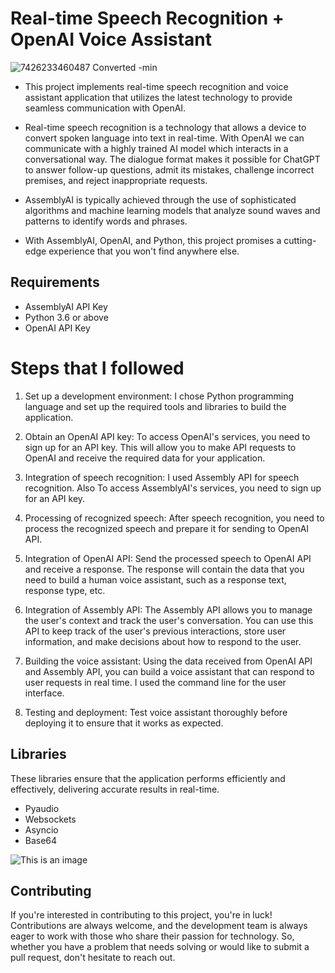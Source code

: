 # Real-time Speech Recognition + OpenAI Voice Assistant

![7426233460487  Converted -min](https://user-images.githubusercontent.com/49786334/218248352-0c121731-6f2a-4ce5-be0c-6c6f0f3bed56.jpg)


- This project implements real-time speech recognition and voice assistant application that utilizes the latest technology to provide seamless communication with OpenAI.

- Real-time speech recognition is a technology that allows a device to convert spoken language into text in real-time. With OpenAI we can communicate with a highly trained AI model which interacts in a conversational way. The dialogue format makes it possible for ChatGPT to answer follow-up questions, admit its mistakes, challenge incorrect premises, and reject inappropriate requests.

- AssemblyAI is typically achieved through the use of sophisticated algorithms and machine learning models that analyze sound waves and patterns to identify words and phrases.

- With AssemblyAI, OpenAI, and Python, this project promises a cutting-edge experience that you won't find anywhere else.

## Requirements

- AssemblyAI API Key
- Python 3.6 or above
- OpenAI API Key

# Steps that I followed

1. Set up a development environment: I chose Python programming language and set up the required tools and libraries to build the application.

2. Obtain an OpenAI API key: To access OpenAI's services, you need to sign up for an API key. This will allow you to make API requests to OpenAI and receive the required data for your application.

3. Integration of speech recognition: I used Assembly API for speech recognition. Also To access AssemblyAI's services, you need to sign up for an API key.

4. Processing of recognized speech: After speech recognition, you need to process the recognized speech and prepare it for sending to OpenAI API.

5. Integration of OpenAI API: Send the processed speech to OpenAI API and receive a response. The response will contain the data that you need to build a human voice assistant, such as a response text, response type, etc.

6. Integration of Assembly API: The Assembly API allows you to manage the user's context and track the user's conversation. You can use this API to keep track of the user's previous interactions, store user information, and make decisions about how to respond to the user.

7. Building the voice assistant: Using the data received from OpenAI API and Assembly API, you can build a voice assistant that can respond to user requests in real time. I used the command line for the user interface.

8. Testing and deployment: Test voice assistant thoroughly before deploying it to ensure that it works as expected.

## Libraries

These libraries ensure that the application performs efficiently and effectively, delivering accurate results in real-time.

- Pyaudio
- Websockets
- Asyncio
- Base64

![This is an image](https://myoctocat.com/assets/images/base-octocat.svg)

## Contributing

If you're interested in contributing to this project, you're in luck! Contributions are always welcome, and the development team is always eager to work with those who share their passion for technology. So, whether you have a problem that needs solving or would like to submit a pull request, don't hesitate to reach out.
